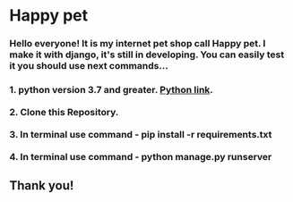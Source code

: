 # Happy pet

### Hello everyone! It is my internet pet shop call Happy pet. I make it with django, it's still in developing. You can easily test it you should use next commands...

### 1. python version 3.7 and greater. [Python link](https://www.python.org/ "Python download."). <br> <br> 2. Clone this Repository. <br> <br> 3. In terminal use command - pip install -r requirements.txt <br> <br> 4. In terminal use command - python manage.py runserver

## Thank you!